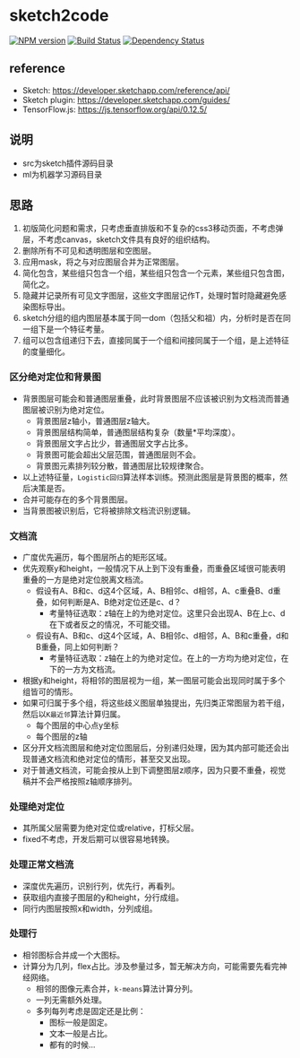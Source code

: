# sketch2code

[![NPM version](https://badge.fury.io/js/sketch2code.png)](https://npmjs.org/package/sketch2code)
[![Build Status](https://travis-ci.org/army8735/sketch2code.svg?branch=master)](https://travis-ci.org/army8735/sketch2code)
[![Dependency Status](https://david-dm.org/army8735/sketch2code.png)](https://david-dm.org/army8735/sketch2code)

## reference
* Sketch: https://developer.sketchapp.com/reference/api/
* Sketch plugin: https://developer.sketchapp.com/guides/
* TensorFlow.js: https://js.tensorflow.org/api/0.12.5/

## 说明
* src为sketch插件源码目录
* ml为机器学习源码目录

## 思路

1. 初版简化问题和需求，只考虑垂直排版和不复杂的css3移动页面，不考虑弹层，不考虑canvas，sketch文件具有良好的组织结构。
2. 删除所有不可见和透明图层和空图层。
3. 应用mask，将之与对应图层合并为正常图层。
4. 简化包含，某些组只包含一个组，某些组只包含一个元素，某些组只包含图，简化之。
5. 隐藏并记录所有可见文字图层，这些文字图层记作T，处理时暂时隐藏避免感染图标导出。
6. sketch分组的组内图层基本属于同一dom（包括父和祖）内，分析时是否在同一组下是一个特征考量。
7. 组可以包含组递归下去，直接同属于一个组和间接同属于一个组，是上述特征的度量细化。

### 区分绝对定位和背景图
* 背景图层可能会和普通图层重叠，此时背景图层不应该被识别为文档流而普通图层被识别为绝对定位。
  * 背景图层z轴小，普通图层z轴大。
  * 背景图层结构简单，普通图层结构复杂（数量*平均深度）。
  * 背景图层文字占比少，普通图层文字占比多。
  * 背景图可能会超出父层范围，普通图层则不会。
  * 背景图元素排列较分散，普通图层比较规律聚合。
* 以上述特征量，`Logistic回归`算法样本训练。预测此图层是背景图的概率，然后决策是否。
* 合并可能存在的多个背景图层。
* 当背景图被识别后，它将被排除文档流识别逻辑。

### 文档流
* 广度优先遍历，每个图层所占的矩形区域。
* 优先观察y和height，一般情况下从上到下没有重叠，而重叠区域很可能表明重叠的一方是绝对定位脱离文档流。
  * 假设有A、B和c、d这4个区域，A、B相邻c、d相邻，A、c重叠B、d重叠，如何判断是A、B绝对定位还是c、d？
    * 考量特征选取：z轴在上的为绝对定位。这里只会出现A、B在上c、d在下或者反之的情况，不可能交错。
  * 假设有A、B和c、d这4个区域，A、B相邻c、d相邻，A、B和c重叠，d和B重叠，同上如何判断？
    * 考量特征选取：z轴在上的为绝对定位。在上的一方均为绝对定位，在下的一方为文档流。
* 根据y和height，将相邻的图层视为一组，某一图层可能会出现同时属于多个组皆可的情形。
* 如果可归属于多个组，将这些歧义图层单独提出，先归类正常图层为若干组，然后以`K最近邻`算法计算归属。
  * 每个图层的中心点y坐标
  * 每个图层的z轴
* 区分开文档流图层和绝对定位图层后，分别递归处理，因为其内部可能还会出现普通文档流和绝对定位的情形，甚至交叉出现。
* 对于普通文档流，可能会按从上到下调整图层z顺序，因为只要不重叠，视觉稿并不会严格按照z轴顺序排列。

### 处理绝对定位
* 其所属父层需要为绝对定位或relative，打标父层。
* fixed不考虑，开发后期可以很容易地转换。

### 处理正常文档流
* 深度优先遍历，识别行列，优先行，再看列。
* 获取组内直接子图层的y和height，分行成组。
* 同行内图层按照x和width，分列成组。

### 处理行
* 相邻图标合并成一个大图标。
* 计算分为几列，flex占比。涉及参量过多，暂无解决方向，可能需要先看完神经网络。
  * 相邻的图像元素合并，`k-means`算法计算分列。
  * 一列无需额外处理。
  * 多列每列考虑是固定还是比例：
    * 图标一般是固定。
    * 文本一般是占比。
    * 都有的时候...
